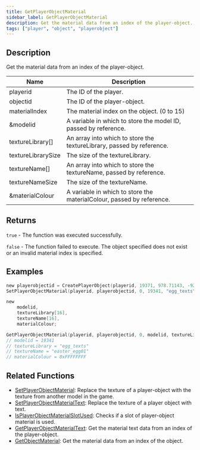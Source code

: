 ```yaml
---
title: GetPlayerObjectMaterial
sidebar_label: GetPlayerObjectMaterial
description: Get the material data from an index of the player-object.
tags: ["player", "object", "playerobject"]
---
```


<VersionWarn version='omp v1.1.0.2612' />

## Description

Get the material data from an index of the player-object.

| Name               | Description                                                           |
|--------------------|-----------------------------------------------------------------------|
| playerid           | The ID of the player.                                                 |
| objectid           | The ID of the player-object.                                          |
| materialIndex      | The material index on the object. (0 to 15)                           |
| &modelid           | A variable in which to store the model ID, passed by reference.       |
| textureLibrary[]   | An array into which to store the textureLibrary, passed by reference. |
| textureLibrarySize | The size of the textureLibrary.                                       |
| textureName[]      | An array into which to store the textureName, passed by reference.    |
| textureNameSize    | The size of the textureName.                                          |
| &materialColour    | A variable in which to store the materialColour, passed by reference. |

## Returns

`true` - The function was executed successfully.

`false` - The function failed to execute. The object specified does not exist or an invalid material index is specified.

## Examples

```c
new playerobjectid = CreatePlayerObject(playerid, 19371, 978.71143, -925.25708, 42.63720,   0.00000, 0.00000, 2.00000);
SetPlayerObjectMaterial(playerid, playerobjectid, 0, 19341, "egg_texts", "easter_egg01", 0xFFFFFFFF);

new 
    modelid,
    textureLibrary[16],
    textureName[16],
    materialColour;

GetPlayerObjectMaterial(playerid, playerobjectid, 0, modelid, textureLibrary, sizeof(textureLibrary), textureName, sizeof(textureName), materialColour);
// modelid = 19341
// textureLibrary = "egg_texts"
// textureName = "easter_egg01"
// materialColour = 0xFFFFFFFF
```

## Related Functions

- [SetPlayerObjectMaterial](SetPlayerObjectMaterial): Replace the texture of a player-object with the texture from another model in the game.
- [SetPlayerObjectMaterialText](SetPlayerObjectMaterialText): Replace the texture of a player object with text.
- [IsPlayerObjectMaterialSlotUsed](IsPlayerObjectMaterialSlotUsed): Checks if a slot of player-object material is used.
- [GetPlayerObjectMaterialText](GetPlayerObjectMaterialText): Get the material text data from an index of the player-object.
- [GetObjectMaterial](GetObjectMaterial): Get the material data from an index of the object.
